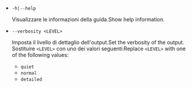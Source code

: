 * `-h|--help`

  <span data-ttu-id="0a848-101">Visualizzare le informazioni della guida.</span><span class="sxs-lookup"><span data-stu-id="0a848-101">Show help information.</span></span>

* `--verbosity <LEVEL>`

  <span data-ttu-id="0a848-102">Imposta il livello di dettaglio dell'output.</span><span class="sxs-lookup"><span data-stu-id="0a848-102">Set the verbosity of the output.</span></span> <span data-ttu-id="0a848-103">Sostituire `<LEVEL>` con uno dei valori seguenti:</span><span class="sxs-lookup"><span data-stu-id="0a848-103">Replace `<LEVEL>` with one of the following values:</span></span>
  
  * `quiet`
  * `normal`
  * `detailed`